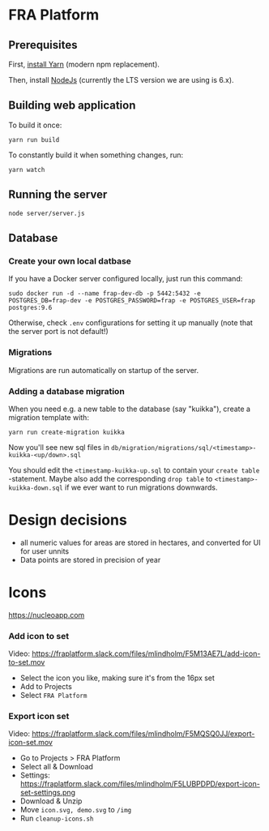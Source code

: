 # FRA Platform

## Prerequisites

First, [install Yarn](https://yarnpkg.com/en/docs/install) (modern npm
replacement).

Then, install [NodeJs](https://nodejs.org/en/download/) (currently the
LTS version we are using is 6.x).

## Building web application

To build it once:

```yarn run build```

To constantly build it when something changes, run:

```yarn watch```

## Running the server

```node server/server.js```

## Database

### Create your own local datbase

If you have a Docker server configured locally, just run this command:

```sudo docker run -d --name frap-dev-db -p 5442:5432 -e POSTGRES_DB=frap-dev -e POSTGRES_PASSWORD=frap -e POSTGRES_USER=frap postgres:9.6```

Otherwise, check `.env` configurations for setting it up manually (note that the server port is not default!)

### Migrations

Migrations are run automatically on startup of the server.

### Adding a database migration

When you need e.g. a new table to the database (say "kuikka"), create a migration
template with:

```yarn run create-migration kuikka```

Now you'll see new sql files in `db/migration/migrations/sql/<timestamp>-kuikka-<up/down>.sql`

You should edit the `<timestamp-kuikka-up.sql` to contain your `create table` -statement. Maybe also
add the corresponding `drop table` to `<timestamp>-kuikka-down.sql` if we ever want to run migrations downwards.


# Design decisions

* all numeric values for areas are stored in hectares, and converted for UI for user unnits
* Data points are stored in precision of year

# Icons

https://nucleoapp.com

### Add icon to set

Video: https://fraplatform.slack.com/files/mlindholm/F5M13AE7L/add-icon-to-set.mov

* Select the icon you like, making sure it's from the 16px set
* Add to Projects
* Select `FRA Platform`

### Export icon set

Video: https://fraplatform.slack.com/files/mlindholm/F5MQSQ0JJ/export-icon-set.mov

* Go to Projects > FRA Platform
* Select all & Download
* Settings: https://fraplatform.slack.com/files/mlindholm/F5LUBPDPD/export-icon-set-settings.png
* Download & Unzip
* Move `icon.svg, demo.svg` to `/img`
* Run `cleanup-icons.sh`
